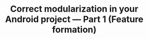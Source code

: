 ---
title: "Correct modularization in your Android project — Part 1 (Feature formation)"
description: "In software development, monolithic architecture is a common approach where an entire application is built as a single, tightly-coupled unit. While this approach may be appropriate for smaller projects or early-stage development, as the size and complexity of an application grow, monolithic architecture can become unwieldy and difficult to maintain"
pubDate: "Apr 16 2023"
heroImage: "https://miro.medium.com/v2/resize:fit:1400/format:webp/0*B_5CtYCIkbWfMJpt.jpg"
sourceUrl: "https://medium.com/@alex.hrindii/correct-modularization-in-your-android-project-part-1-feature-formation-12ef2b4ca802"
---